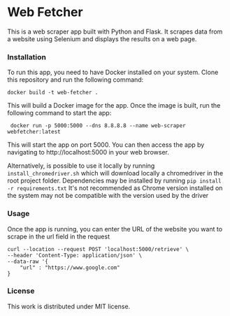 # Web Fetcher
This is a web scraper app built with Python and Flask. It scrapes data from a website using Selenium and displays the results on a web page.

### Installation

To run this app, you need to have Docker installed on your system. Clone this repository and run the following command:

```commandline
docker build -t web-fetcher .
```
This will build a Docker image for the app. Once the image is built, run the following command to start the app:

```commandline
 docker run -p 5000:5000 --dns 8.8.8.8 --name web-scraper  webfetcher:latest
```
This will start the app on port 5000. You can then access the app by navigating to http://localhost:5000 in your web browser.

Alternatively, is possible to use it locally by running `install_chromedriver.sh` which will download locally a chromedriver in the root project folder.
Dependencies may be installed by running `pip install -r requirements.txt`
It's not recommended as Chrome version installed on the system may not be compatible with the version used by the driver

### Usage
Once the app is running, you can enter the URL of the website you want to scrape in the url field in the request 

```commandline
curl --location --request POST 'localhost:5000/retrieve' \
--header 'Content-Type: application/json' \
--data-raw '{
    "url" : "https://www.google.com"
}
```

### License
This work is distributed under MIT license.

